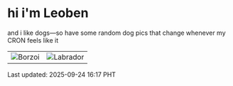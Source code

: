 # hi i'm Leoben

and i like dogs—so have some random dog pics that change whenever my CRON feels like it

|  |  |
|--------|----------|
| ![Borzoi](https://random-dog-vercel.vercel.app/api/random-borzoi?v=1758701831) | ![Labrador](https://random-dog-vercel.vercel.app/api/random-labrador?v=1758701831) |

Last updated: 2025-09-24 16:17 PHT
